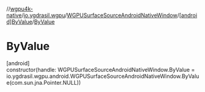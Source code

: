 //[wgpu4k-native](../../../../index.md)/[io.ygdrasil.wgpu](../../index.md)/[WGPUSurfaceSourceAndroidNativeWindow](../index.md)/[[android]ByValue](index.md)/[ByValue](-by-value.md)

# ByValue

[android]\
constructor(handle: WGPUSurfaceSourceAndroidNativeWindow.ByValue = io.ygdrasil.wgpu.android.WGPUSurfaceSourceAndroidNativeWindow.ByValue(com.sun.jna.Pointer.NULL))